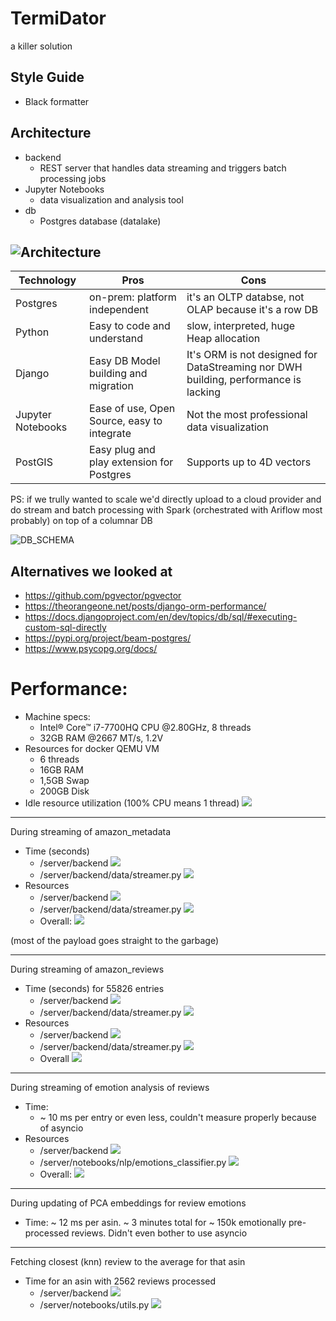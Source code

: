 # TermiDator
a killer solution

## Style Guide
- Black formatter

## Architecture
- backend
  - REST server that handles data streaming and triggers batch processing jobs
- Jupyter Notebooks
  - data visualization and analysis tool
- db
  - Postgres database (datalake)

![Architecture](./images/architecture.png)
---
|Technology|Pros|Cons|
|----------|----|----|
|Postgres|on-prem: platform independent|it's an OLTP databse, not OLAP because it's a row DB|
|Python|Easy to code and understand|slow, interpreted, huge Heap allocation|
|Django|Easy DB Model building and migration|It's ORM is not designed for DataStreaming nor DWH building, performance is lacking|
|Jupyter Notebooks|Ease of use, Open Source, easy to integrate|Not the most professional data visualization|
|PostGIS|Easy plug and play extension for Postgres|Supports up to 4D vectors|


PS: if we trully wanted to scale we'd directly upload to a cloud provider and do stream and batch processing with Spark (orchestrated with Ariflow most probably) on top of a columnar DB

![DB_SCHEMA](./images/db_schema.png)

## Alternatives we looked at
- https://github.com/pgvector/pgvector
- https://theorangeone.net/posts/django-orm-performance/
- https://docs.djangoproject.com/en/dev/topics/db/sql/#executing-custom-sql-directly
- https://pypi.org/project/beam-postgres/
- https://www.psycopg.org/docs/


# Performance:
- Machine specs: 
  - Intel® Core™ i7-7700HQ CPU @2.80GHz,  8 threads
  - 32GB RAM @2667 MT/s, 1.2V
- Resources for docker QEMU VM
  - 6 threads
  - 16GB RAM
  - 1,5GB Swap
  - 200GB Disk
- Idle resource utilization (100% CPU means 1 thread)
![](./images/idle_backend.png)

---
During streaming of amazon_metadata
- Time (seconds)
  - /server/backend 
  ![](./images/metadata_etl.png)
  - /server/backend/data/streamer.py
  ![](./images/metadata_etl_client.png)
- Resources
  - /server/backend 
  ![](./images/metadata_docker.png)
  - /server/backend/data/streamer.py
  ![](./images/metadata_processes.png)
  - Overall:
  ![](./images/metadata_cpu.png)

(most of the payload goes straight to the garbage)

---
During streaming of amazon_reviews
- Time (seconds) for 55826 entries 
  - /server/backend 
  ![](./images/review_backend.png)
  - /server/backend/data/streamer.py
  ![](./images/review_client.png)
- Resources
  - /server/backend
  ![](./images/review_backend_resource.png)
  - /server/backend/data/streamer.py
  ![](./images/review_client_resource.png)
  - Overall
  ![](./images/review_overall_resource.png)

---
During streaming of emotion analysis of reviews
- Time: 
  - ~ 10 ms per entry or even less, couldn't measure properly because of asyncio
- Resources
  - /server/backend 
  ![](./images/emotions_streaming_server.png)
  - /server/notebooks/nlp/emotions_classifier.py
  ![](./images/emotions_streaming_client.png)
  - Overall:
  ![](./images/emotions_streaming_overall.png)


---
During updating of PCA embeddings for review emotions
- Time: ~ 12 ms per asin. ~ 3 minutes total for ~ 150k emotionally pre-processed reviews. Didn't even bother to use asyncio

---
Fetching closest (knn) review to the average for that asin
- Time for an asin with 2562 reviews processed
  - /server/backend 
  ![](./images/pca_backend.png)
  - /server/notebooks/utils.py
  ![](./images/pca_client.png)
